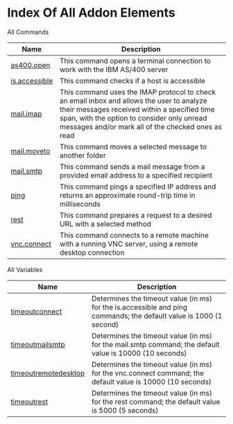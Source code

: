 # Index Of All Addon Elements


 All Commands

| Name | Description |
| ---- | ----------- |
| [as400.open](https://manual.g1ant.com/link/G1ANT.Addon.Net/G1ANT.Addon.Net/Commands/AS400OpenCommand.md) | This command opens a terminal connection to work with the IBM AS/400 server |
| [is.accessible](https://manual.g1ant.com/link/G1ANT.Addon.Net/G1ANT.Addon.Net/Commands/IsAccessibleCommand.md) | This command checks if a host is accessible |
| [mail.imap](https://manual.g1ant.com/link/G1ANT.Addon.Net/G1ANT.Addon.Net/Commands/MailImapCommand.md) | This command uses the IMAP protocol to check an email inbox and allows the user to analyze their messages received within a specified time span, with the option to consider only unread messages and/or mark all of the checked ones as read |
| [mail.moveto](https://manual.g1ant.com/link/G1ANT.Addon.Net/G1ANT.Addon.Net/Commands/MailMoveToCommand.md) | This command moves a selected message to another folder |
| [mail.smtp](https://manual.g1ant.com/link/G1ANT.Addon.Net/G1ANT.Addon.Net/Commands/MailSmtpCommand.md) | This command sends a mail message from a provided email address to a specified recipient |
| [ping](https://manual.g1ant.com/link/G1ANT.Addon.Net/G1ANT.Addon.Net/Commands/PingCommand.md) | This command pings a specified IP address and returns an approximate round-trip time in milliseconds |
| [rest](https://manual.g1ant.com/link/G1ANT.Addon.Net/G1ANT.Addon.Net/Commands/RestCommand.md) | This command prepares a request to a desired URL with a selected method |
| [vnc.connect](https://manual.g1ant.com/link/G1ANT.Addon.Net/G1ANT.Addon.Net/Commands/VncConnectCommand.md) | This command connects to a remote machine with a running VNC server, using a remote desktop connection |

 All Variables

| Name | Description |
| ---- | ----------- |
| [timeoutconnect](https://manual.g1ant.com/link/G1ANT.Addon.Net/G1ANT.Addon.Net/Variables/TimeoutConnectVariable.md) | Determines the timeout value (in ms) for the is.accessible and ping commands; the default value is 1000 (1 second) |
| [timeoutmailsmtp](https://manual.g1ant.com/link/G1ANT.Addon.Net/G1ANT.Addon.Net/Variables/TimeoutMailSmtpVariable.md) | Determines the timeout value (in ms) for the mail.smtp command; the default value is 10000 (10 seconds) |
| [timeoutremotedesktop](https://manual.g1ant.com/link/G1ANT.Addon.Net/G1ANT.Addon.Net/Variables/TimeoutRemoteDesktopVariable.md) | Determines the timeout value (in ms) for the vnc.connect command; the default value is 10000 (10 seconds) |
| [timeoutrest](https://manual.g1ant.com/link/G1ANT.Addon.Net/G1ANT.Addon.Net/Variables/TimeoutRestVariable.md) | Determines the timeout value (in ms) for the rest command; the default value is 5000 (5 seconds) |
